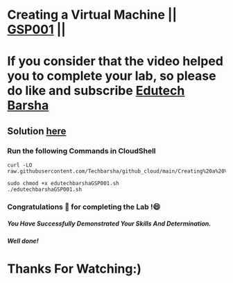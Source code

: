 # Creating a Virtual Machine || [GSP001](https://www.cloudskillsboost.google/focuses/3563?parent=catalog) ||

# If you consider that the video helped you to complete your lab, so please do like and subscribe [Edutech Barsha](https://www.youtube.com/@edutechbarsha)
## Solution [here](https://youtu.be/markO68BtxM)

### Run the following Commands in CloudShell

```
curl -LO raw.githubusercontent.com/Techbarsha/github_cloud/main/Creating%20a%20Virtual%20Machine/edutechbarshaGSP001.sh

sudo chmod +x edutechbarshaGSP001.sh
./edutechbarshaGSP001.sh
```

### Congratulations 🎉 for completing the Lab !😄

##### *You Have Successfully Demonstrated Your Skills And Determination.*

#### *Well done!*

# Thanks For Watching:)

